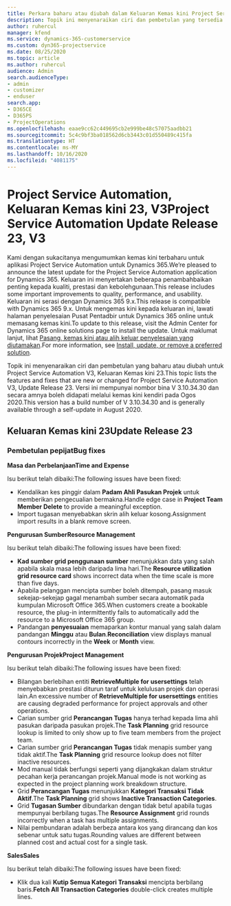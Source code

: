 ```yaml
---
title: Perkara baharu atau diubah dalam Keluaran Kemas kini Project Service Automation 23, V3
description: Topik ini menyenaraikan ciri dan pembetulan yang tersedia dalam Keluaran Kemas kini Project Service Automation 23, V3.
author: ruhercul
manager: kfend
ms.service: dynamics-365-customerservice
ms.custom: dyn365-projectservice
ms.date: 08/25/2020
ms.topic: article
ms.author: ruhercul
audience: Admin
search.audienceType:
- admin
- customizer
- enduser
search.app:
- D365CE
- D365PS
- ProjectOperations
ms.openlocfilehash: eaae9cc62c449695cb2e999be48c57075aadbb21
ms.sourcegitcommit: 5c4c9bf3ba018562d6cb3443c01d550489c415fa
ms.translationtype: HT
ms.contentlocale: ms-MY
ms.lasthandoff: 10/16/2020
ms.locfileid: "4081175"
---
```

# <a name="project-service-automation-update-release-23-v3"></a><span data-ttu-id="d1ee3-103">Project Service Automation, Keluaran Kemas kini 23, V3</span><span class="sxs-lookup"><span data-stu-id="d1ee3-103">Project Service Automation Update Release 23, V3</span></span>

<span data-ttu-id="d1ee3-104">Kami dengan sukacitanya mengumumkan kemas kini terbaharu untuk aplikasi Project Service Automation untuk Dynamics 365.</span><span class="sxs-lookup"><span data-stu-id="d1ee3-104">We’re pleased to announce the latest update for the Project Service Automation application for Dynamics 365.</span></span> <span data-ttu-id="d1ee3-105">Keluaran ini menyertakan beberapa penambahbaikan penting kepada kualiti, prestasi dan kebolehgunaan.</span><span class="sxs-lookup"><span data-stu-id="d1ee3-105">This release includes some important improvements to quality, performance, and usability.</span></span> <span data-ttu-id="d1ee3-106">Keluaran ini serasi dengan Dynamics 365 9.x.</span><span class="sxs-lookup"><span data-stu-id="d1ee3-106">This release is compatible with Dynamics 365 9.x.</span></span> <span data-ttu-id="d1ee3-107">Untuk mengemas kini kepada keluaran ini, lawati halaman penyelesaian Pusat Pentadbir untuk Dynamics 365 online untuk memasang kemas kini.</span><span class="sxs-lookup"><span data-stu-id="d1ee3-107">To update to this release, visit the Admin Center for Dynamics 365 online solutions page to install the update.</span></span> <span data-ttu-id="d1ee3-108">Untuk maklumat lanjut, lihat [Pasang, kemas kini atau alih keluar penyelesaian yang diutamakan](https://docs.microsoft.com/power-platform/admin/install-remove-preferred-solution).</span><span class="sxs-lookup"><span data-stu-id="d1ee3-108">For more information, see [Install, update, or remove a preferred solution](https://docs.microsoft.com/power-platform/admin/install-remove-preferred-solution).</span></span>

<span data-ttu-id="d1ee3-109">Topik ini menyenaraikan ciri dan pembetulan yang baharu atau diubah untuk Project Service Automation V3, Keluaran Kemas kini 23.</span><span class="sxs-lookup"><span data-stu-id="d1ee3-109">This topic lists the features and fixes that are new or changed for Project Service Automation V3, Update Release 23.</span></span> <span data-ttu-id="d1ee3-110">Versi ini mempunyai nombor bina V 3.10.34.30 dan secara amnya boleh didapati melalui kemas kini kendiri pada Ogos 2020.</span><span class="sxs-lookup"><span data-stu-id="d1ee3-110">This version has a build number of V 3.10.34.30 and is generally available through a self-update in August 2020.</span></span>

## <a name="update-release-23"></a><span data-ttu-id="d1ee3-111">Keluaran Kemas kini 23</span><span class="sxs-lookup"><span data-stu-id="d1ee3-111">Update Release 23</span></span>

### <a name="bug-fixes"></a><span data-ttu-id="d1ee3-112">Pembetulan pepijat</span><span class="sxs-lookup"><span data-stu-id="d1ee3-112">Bug fixes</span></span>

<span data-ttu-id="d1ee3-113">**Masa dan Perbelanjaan**</span><span class="sxs-lookup"><span data-stu-id="d1ee3-113">**Time and Expense**</span></span>

<span data-ttu-id="d1ee3-114">Isu berikut telah dibaiki:</span><span class="sxs-lookup"><span data-stu-id="d1ee3-114">The following issues have been fixed:</span></span>
- <span data-ttu-id="d1ee3-115">Kendalikan kes pinggir dalam **Padam Ahli Pasukan Projek** untuk memberikan pengecualian bermakna.</span><span class="sxs-lookup"><span data-stu-id="d1ee3-115">Handle edge case in **Project Team Member Delete** to provide a meaningful exception.</span></span>
- <span data-ttu-id="d1ee3-116">Import tugasan menyebabkan skrin alih keluar kosong.</span><span class="sxs-lookup"><span data-stu-id="d1ee3-116">Assignment import results in a blank remove screen.</span></span>

<span data-ttu-id="d1ee3-117">**Pengurusan Sumber**</span><span class="sxs-lookup"><span data-stu-id="d1ee3-117">**Resource Management**</span></span>

<span data-ttu-id="d1ee3-118">Isu berikut telah dibaiki:</span><span class="sxs-lookup"><span data-stu-id="d1ee3-118">The following issues have been fixed:</span></span>

- <span data-ttu-id="d1ee3-119">**Kad sumber grid penggunaan sumber** menunjukkan data yang salah apabila skala masa lebih daripada lima hari.</span><span class="sxs-lookup"><span data-stu-id="d1ee3-119">The **Resource utilization grid resource card** shows incorrect data when the time scale is more than five days.</span></span>
- <span data-ttu-id="d1ee3-120">Apabila pelanggan mencipta sumber boleh ditempah, pasang masuk sekejap-sekejap gagal menambah sumber secara automatik pada kumpulan Microsoft Office 365.</span><span class="sxs-lookup"><span data-stu-id="d1ee3-120">When customers create a bookable resource, the plug-in intermittently fails to automatically add the resource to a Microsoft Office 365 group.</span></span>
- <span data-ttu-id="d1ee3-121">Pandangan **penyesuaian** memaparkan kontur manual yang salah dalam pandangan **Minggu** atau **Bulan**.</span><span class="sxs-lookup"><span data-stu-id="d1ee3-121">**Reconciliation** view displays manual contours incorrectly in the **Week** or **Month** view.</span></span>

<span data-ttu-id="d1ee3-122">**Pengurusan Projek**</span><span class="sxs-lookup"><span data-stu-id="d1ee3-122">**Project Management**</span></span>

<span data-ttu-id="d1ee3-123">Isu berikut telah dibaiki:</span><span class="sxs-lookup"><span data-stu-id="d1ee3-123">The following issues have been fixed:</span></span>

- <span data-ttu-id="d1ee3-124">Bilangan berlebihan entiti **RetrieveMultiple for usersettings** telah menyebabkan prestasi diturun taraf untuk kelulusan projek dan operasi lain.</span><span class="sxs-lookup"><span data-stu-id="d1ee3-124">An excessive number of **RetrieveMultiple for usersettings** entities are causing degraded performance for project approvals and other operations.</span></span>
- <span data-ttu-id="d1ee3-125">Carian sumber grid **Perancangan Tugas** hanya terhad kepada lima ahli pasukan daripada pasukan projek.</span><span class="sxs-lookup"><span data-stu-id="d1ee3-125">The **Task Planning** grid resource lookup is limited to only show up to five team members from the project team.</span></span> 
- <span data-ttu-id="d1ee3-126">Carian sumber grid **Perancangan Tugas** tidak menapis sumber yang tidak aktif.</span><span class="sxs-lookup"><span data-stu-id="d1ee3-126">The **Task Planning** grid resource lookup does not filter inactive resources.</span></span>
- <span data-ttu-id="d1ee3-127">Mod manual tidak berfungsi seperti yang dijangkakan dalam struktur pecahan kerja perancangan projek.</span><span class="sxs-lookup"><span data-stu-id="d1ee3-127">Manual mode is not working as expected in the project planning work breakdown structure.</span></span>
- <span data-ttu-id="d1ee3-128">Grid **Perancangan Tugas** menunjukkan **Kategori Transaksi Tidak Aktif**.</span><span class="sxs-lookup"><span data-stu-id="d1ee3-128">The **Task Planning** grid shows **Inactive Transaction Categories**.</span></span>
- <span data-ttu-id="d1ee3-129">Grid **Tugasan Sumber** dibundarkan dengan tidak betul apabila tugas mempunyai berbilang tugas.</span><span class="sxs-lookup"><span data-stu-id="d1ee3-129">The **Resource Assignment** grid rounds incorrectly when a task has multiple assignments.</span></span>
- <span data-ttu-id="d1ee3-130">Nilai pembundaran adalah berbeza antara kos yang dirancang dan kos sebenar untuk satu tugas.</span><span class="sxs-lookup"><span data-stu-id="d1ee3-130">Rounding values are different between planned cost and actual cost for a single task.</span></span>

<span data-ttu-id="d1ee3-131">**Sales**</span><span class="sxs-lookup"><span data-stu-id="d1ee3-131">**Sales**</span></span>

<span data-ttu-id="d1ee3-132">Isu berikut telah dibaiki:</span><span class="sxs-lookup"><span data-stu-id="d1ee3-132">The following issues have been fixed:</span></span>

- <span data-ttu-id="d1ee3-133">Klik dua kali **Kutip Semua Kategori Transaksi** mencipta berbilang baris.</span><span class="sxs-lookup"><span data-stu-id="d1ee3-133">**Fetch All Transaction Categories** double-click creates multiple lines.</span></span>
